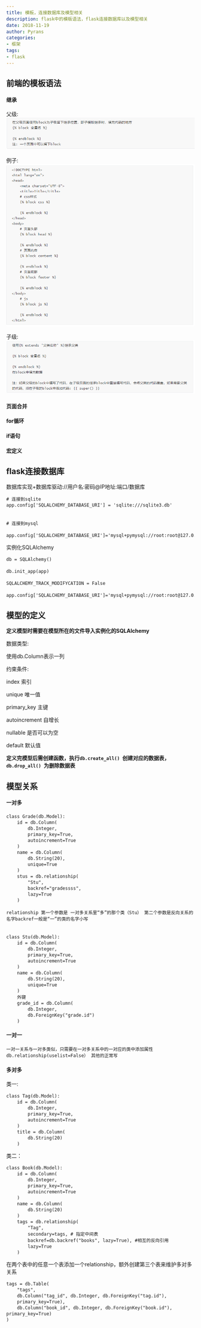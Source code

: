 ```yaml
---
title: 模板，连接数据库及模型相关
description: flask中的模板语法，flask连接数据库以及模型相关
date: 2018-11-19
author: Pyrans
categories: 
- 框架
tags:
- flask
---
```




## 前端的模板语法
#### 继承

父级:
<img src='https://github.com/Pyrans/Pyrans.github.io/blob/master/img/2018111901.PNG'/>

例子:
<img src='https://github.com/Pyrans/Pyrans.github.io/blob/master/img/2018111902.PNG'/>

子级:
<img src='https://github.com/Pyrans/Pyrans.github.io/blob/master/img/2018111903.PNG'/>


#### 页面合并



#### for循环



#### if语句



#### 宏定义



## flask连接数据库

数据库实现+数据库驱动://用户名:密码@IP地址:端口/数据库

~~~
# 连接到sqlite
app.config['SQLALCHEMY_DATABASE_URI'] = 'sqlite:///sqlite3.db'


# 连接到mysql
 app.config['SQLALCHEMY_DATABASE_URI']='mysql+pymysql://root:root@127.0.0.1:3306/hzfl02'

~~~

实例化SQLAlchemy

~~~
db = SQLAlchemy()

db.init_app(app)

SQLALCHEMY_TRACK_MODIFYCATION = False 

app.config['SQLALCHEMY_DATABASE_URI']='mysql+pymysql://root:root@127.0.0.1:3306/hzfl02'
~~~



## 模型的定义

**定义模型时需要在模型所在的文件导入实例化的SQLAlchemy**

数据类型:

使用db.Column表示一列

约束条件:

index                                 索引

unique                              唯一值

primary_key                     主键

autoincrement                 自增长

nullable                             是否可以为空

default                               默认值

**定义完模型后需创建函数，执行`db.create_all() `创建对应的数据表，`db.drop_all() `为删除数据表**

## 模型关系

#### 一对多

~~~
class Grade(db.Model):
    id = db.Column(
        db.Integer,
        primary_key=True,
        autoincrement=True
    )
    name = db.Column(
        db.String(20),
        unique=True
    )
    stus = db.relationship(
        "Stu",
        backref="gradessss",
        lazy=True
    )

relationship 第一个参数是 一对多关系里“多”的那个类（Stu） 第二个参数是反向关系的名字backref一般是“一”的类的名字小写


class Stu(db.Model):
    id = db.Column(
        db.Integer,
        primary_key=True,
        autoincrement=True
    )
    name = db.Column(
        db.String(20),
        unique=True
    )
    外键
    grade_id = db.Column(
        db.Integer,
        db.ForeignKey("grade.id")
    )
~~~

#### 一对一

~~~
一对一关系与一对多类似，只需要在一对多关系中的一对应的类中添加属性 db.relationship(uselist=False） 其他的正常写
~~~

#### 多对多

类一:

~~~
class Tag(db.Model):
    id = db.Column(
        db.Integer,
        primary_key=True,
        autoincrement=True
    )
    title = db.Column(
        db.String(20)
    )
~~~

类二：

~~~
class Book(db.Model):
    id = db.Column(
        db.Integer,
        primary_key=True,
        autoincrement=True
    )
    name = db.Column(
        db.String(20)
    )
    tags = db.relationship(
        "Tag",
        secondary=tags, # 指定中间表
        backref=db.backref("books", lazy=True), #相互的反向引用
        lazy=True
    )
~~~

在两个表中的任意一个表添加一个relationship，额外创建第三个表来维护多对多关系

~~~
tags = db.Table(
    "tags",
    db.Column("tag_id", db.Integer, db.ForeignKey("tag.id"),
    primary_key=True),
    db.Column("book_id", db.Integer, db.ForeignKey("book.id"), primary_key=True)
)
~~~


